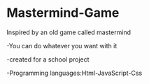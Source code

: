 # Mastermind-Game
 Inspired by an old game called mastermind

-You can do whatever you want with it

-created for a school project

-Programming languages:Html-JavaScript-Css
